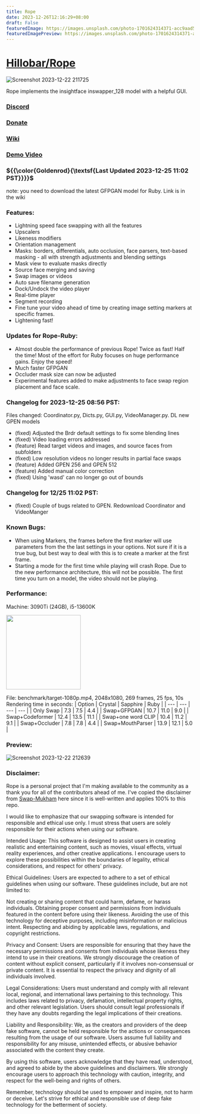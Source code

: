 ```yaml
---
title: Rope
date: 2023-12-26T12:16:29+08:00
draft: False
featuredImage: https://images.unsplash.com/photo-1701624314371-acc9aad51268?ixid=M3w0NjAwMjJ8MHwxfHJhbmRvbXx8fHx8fHx8fDE3MDM1NjQxNDV8&ixlib=rb-4.0.3
featuredImagePreview: https://images.unsplash.com/photo-1701624314371-acc9aad51268?ixid=M3w0NjAwMjJ8MHwxfHJhbmRvbXx8fHx8fHx8fDE3MDM1NjQxNDV8&ixlib=rb-4.0.3
---
```


# [Hillobar/Rope](https://github.com/Hillobar/Rope)

![Screenshot 2023-12-22 211725](https://github.com/Hillobar/Rope/assets/63615199/97a57957-fb30-4329-b8f6-adbfa96203ab)

Rope implements the insightface inswapper_128 model with a helpful GUI.
### [Discord](https://discord.gg/EcdVAFJzqp)

### [Donate](https://www.paypal.com/donate/?hosted_button_id=Y5SB9LSXFGRF2)

### [Wiki](https://github.com/Hillobar/Rope/wiki)

### [Demo Video](https://www.youtube.com/watch?v=4Y4U0TZ8cWY)

### ${{\color{Goldenrod}{\textsf{Last Updated 2023-12-25 11:02 PST}}}}$ ###
note: you need to download the latest GFPGAN model for Ruby. Link is in the wiki

### Features: ###
* Lightning speed face swapping with all the features
* Upscalers
* Likeness modifiers
* Orientation management
* Masks: borders, differentials, auto occlusion, face parsers, text-based masking - all with strength adjustments and blending settings
* Mask view to evaluate masks directly
* Source face merging and saving
* Swap images or videos
* Auto save filename generation
* Dock/Undock the video player
* Real-time player
* Segment recording
* Fine tune your video ahead of time by creating image setting markers at specific frames.
* Lightening fast!

### Updates for Rope-Ruby: ###
* Almost double the performance of previous Rope! Twice as fast! Half the time! Most of the effort for Ruby focuses on huge performance gains. Enjoy the speed!
* Much faster GFPGAN
* Occluder mask size can now be adjusted
* Experimental features added to make adjustments to face swap region placement and face scale.

### Changelog for 2023-12-25 08:56 PST: ###
Files changed: Coordinator.py, Dicts.py, GUI.py, VideoManager.py. DL new GPEN models
* (fixed) Adjusted the Brdr default settings to fix some blending lines
* (fixed) Video loading errors addressed 
* (feature) Read target videos and images, and source faces from subfolders
* (fixed) Low resolution videos no longer results in partial face swaps
* (feature) Added GPEN 256 and GPEN 512
* (feature) Added manual color correction
* (fixed) Using 'wasd' can no longer go out of bounds

### Changelog for 12/25 11:02 PST: ###
* (fixed) Couple of bugs related to GPEN. Redownload Coordinator and VideoManger

### Known Bugs: ###
- When using Markers, the frames before the first marker will use parameters from the the last settings in your options. Not sure if it is a true bug, but best way to deal with this is to create a marker at the first frame.
- Starting a mode for the first time while playing will crash Rope. Due to the new performance architecture, this will not be possible. The first time you turn on a model, the video should not be playing.

### Performance:  ###
Machine: 3090Ti (24GB), i5-13600K

<img src="https://github.com/Hillobar/Rope/assets/63615199/3e3505db-bc76-48df-b8ac-1e7e86c8d751" width="200">

File: benchmark/target-1080p.mp4, 2048x1080, 269 frames, 25 fps, 10s
Rendering time in seconds:
| Option | Crystal | Sapphire | Ruby |
| --- | --- | --- | --- |
| Only Swap | 7.3 | 7.5 | 4.4 |
| Swap+GFPGAN | 10.7 | 11.0 | 9.0 |
| Swap+Codeformer | 12.4 | 13.5 | 11.1 |
| Swap+one word CLIP | 10.4 | 11.2 | 9.1 |
| Swap+Occluder | 7.8 | 7.8 | 4.4 |
| Swap+MouthParser | 13.9 | 12.1 | 5.0 |

### Preview: ###
![Screenshot 2023-12-22 212639](https://github.com/Hillobar/Rope/assets/63615199/384fd63a-b870-4714-a137-d27e31560433)


### Disclaimer: ###
Rope is a personal project that I'm making available to the community as a thank you for all of the contributors ahead of me.
I've copied the disclaimer from [Swap-Mukham](https://github.com/harisreedhar/Swap-Mukham) here since it is well-written and applies 100% to this repo.
 
I would like to emphasize that our swapping software is intended for responsible and ethical use only. I must stress that users are solely responsible for their actions when using our software.

Intended Usage: This software is designed to assist users in creating realistic and entertaining content, such as movies, visual effects, virtual reality experiences, and other creative applications. I encourage users to explore these possibilities within the boundaries of legality, ethical considerations, and respect for others' privacy.

Ethical Guidelines: Users are expected to adhere to a set of ethical guidelines when using our software. These guidelines include, but are not limited to:

Not creating or sharing content that could harm, defame, or harass individuals. Obtaining proper consent and permissions from individuals featured in the content before using their likeness. Avoiding the use of this technology for deceptive purposes, including misinformation or malicious intent. Respecting and abiding by applicable laws, regulations, and copyright restrictions.

Privacy and Consent: Users are responsible for ensuring that they have the necessary permissions and consents from individuals whose likeness they intend to use in their creations. We strongly discourage the creation of content without explicit consent, particularly if it involves non-consensual or private content. It is essential to respect the privacy and dignity of all individuals involved.

Legal Considerations: Users must understand and comply with all relevant local, regional, and international laws pertaining to this technology. This includes laws related to privacy, defamation, intellectual property rights, and other relevant legislation. Users should consult legal professionals if they have any doubts regarding the legal implications of their creations.

Liability and Responsibility: We, as the creators and providers of the deep fake software, cannot be held responsible for the actions or consequences resulting from the usage of our software. Users assume full liability and responsibility for any misuse, unintended effects, or abusive behavior associated with the content they create.

By using this software, users acknowledge that they have read, understood, and agreed to abide by the above guidelines and disclaimers. We strongly encourage users to approach this technology with caution, integrity, and respect for the well-being and rights of others.

Remember, technology should be used to empower and inspire, not to harm or deceive. Let's strive for ethical and responsible use of deep fake technology for the betterment of society.



  

